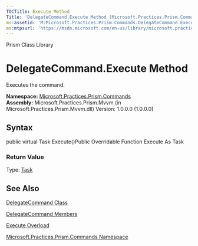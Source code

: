 ```yaml
---
TOCTitle: Execute Method
Title: 'DelegateCommand.Execute Method (Microsoft.Practices.Prism.Commands)'
ms:assetid: 'M:Microsoft.Practices.Prism.Commands.DelegateCommand.Execute'
ms:mtpsurl: 'https://msdn.microsoft.com/en-us/library/microsoft.practices.prism.commands.delegatecommand.execute(v=pandp.50)'
---
```


Prism Class Library

DelegateCommand.Execute Method
==================================

Executes the command.

**Namespace:** [Microsoft.Practices.Prism.Commands](https://msdn.microsoft.com/library/microsoft.practices.prism.commands)
**Assembly:** Microsoft.Practices.Prism.Mvvm (in Microsoft.Practices.Prism.Mvvm.dll) Version: 1.0.0.0 (1.0.0.0)

## Syntax


public virtual Task Execute()Public Overridable Function Execute As Task
### Return Value

Type: [Task](http://msdn.microsoft.com/en-us/library/dd235678)

See Also
--------


[DelegateCommand Class](https://msdn.microsoft.com/library/microsoft.practices.prism.commands.delegatecommand)

[DelegateCommand Members](https://msdn.microsoft.com/allmembers.t:microsoft.practices.prism.commands.delegatecommand)

[Execute Overload](https://msdn.microsoft.com/overload:microsoft.practices.prism.commands.delegatecommand.execute)

[Microsoft.Practices.Prism.Commands Namespace](https://msdn.microsoft.com/library/microsoft.practices.prism.commands)
